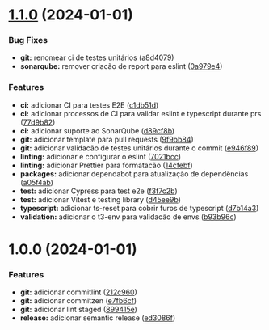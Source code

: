 # [1.1.0](https://github.com/KalilAziz/Nextjs-enterprise-boilerplate/compare/v1.0.0...v1.1.0) (2024-01-01)


### Bug Fixes

* **git:** renomear ci de testes unitários ([a8d4079](https://github.com/KalilAziz/Nextjs-enterprise-boilerplate/commit/a8d40799ad9be80ca6637728d18c53dc856336a0))
* **sonarqube:** remover criacão de report para eslint ([0a979e4](https://github.com/KalilAziz/Nextjs-enterprise-boilerplate/commit/0a979e4ad9db3b14d306b4b95abcd2554196e769))


### Features

* **ci:** adicionar CI para testes E2E ([c1db51d](https://github.com/KalilAziz/Nextjs-enterprise-boilerplate/commit/c1db51de68145c253b8de5c71c08cecf7b2f13a1))
* **ci:** adicionar processos de CI para validar eslint e typescript durante prs ([77d9b82](https://github.com/KalilAziz/Nextjs-enterprise-boilerplate/commit/77d9b824da414c6d0e8c10c68d26adf7f3f2e2cf))
* **ci:** adicionar suporte ao SonarQube ([d89cf8b](https://github.com/KalilAziz/Nextjs-enterprise-boilerplate/commit/d89cf8bab913e1cae6d0c4f8a47d4f59cb4e82c1))
* **git:** adicionar template para pull requests ([9f9bb84](https://github.com/KalilAziz/Nextjs-enterprise-boilerplate/commit/9f9bb845378d836f93a9ac827f34b41cc3ba7f2b))
* **git:** adicionar validacão de testes unitários durante o commit ([e946f89](https://github.com/KalilAziz/Nextjs-enterprise-boilerplate/commit/e946f89b034aa9e6a84ea852a19e8efaf0f2a369))
* **linting:** adicionar e configurar o eslint ([7021bcc](https://github.com/KalilAziz/Nextjs-enterprise-boilerplate/commit/7021bccf330a0acd6b52ead3b4e9a33ff97b0b36))
* **linting:** adicionar Prettier para formatacão ([14cfebf](https://github.com/KalilAziz/Nextjs-enterprise-boilerplate/commit/14cfebf8156d53519e42f8881546db735119d464))
* **packages:** adicionar dependabot para atualização de dependências ([a05f4ab](https://github.com/KalilAziz/Nextjs-enterprise-boilerplate/commit/a05f4abfbee0f87aba56531f1c5cf0f5543b232b))
* **test:** adicionar Cypress para test e2e ([f3f7c2b](https://github.com/KalilAziz/Nextjs-enterprise-boilerplate/commit/f3f7c2bddbea0659a8766210c988daa2187158d9))
* **test:** adicionar Vitest e testing library ([d45ee9b](https://github.com/KalilAziz/Nextjs-enterprise-boilerplate/commit/d45ee9b3ca65049bc80a2a2d4fb46ddc7df3d6e5))
* **typescript:** adicionar ts-reset para cobrir furos de typescript ([d7b14a3](https://github.com/KalilAziz/Nextjs-enterprise-boilerplate/commit/d7b14a376f94592e7eac64d70f57d4c9fae70b84))
* **validation:** adicionar o t3-env para validacão de envs ([b93b96c](https://github.com/KalilAziz/Nextjs-enterprise-boilerplate/commit/b93b96ce4b377faf9ab1c4f6fa971f6185ba9c93))

# 1.0.0 (2024-01-01)


### Features

* **git:** adicionar commitlint ([212c960](https://github.com/KalilAziz/Nextjs-enterprise-boilerplate/commit/212c960f0c145ada2916aa60bb03d84d5463027e))
* **git:** adicionar commitzen ([e7fb6cf](https://github.com/KalilAziz/Nextjs-enterprise-boilerplate/commit/e7fb6cfe11b7d4bf21d20b3f934d32e772cc392c))
* **git:** adicionar lint staged ([899415e](https://github.com/KalilAziz/Nextjs-enterprise-boilerplate/commit/899415eb1891fb717230328ea50c508d736811c6))
* **release:** adicionar semantic release ([ed3086f](https://github.com/KalilAziz/Nextjs-enterprise-boilerplate/commit/ed3086f8ea283a01f23afee96a3d4398231410c6))
